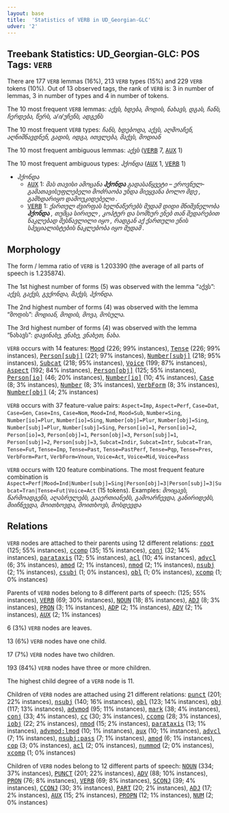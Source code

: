 ```yaml
---
layout: base
title:  'Statistics of VERB in UD_Georgian-GLC'
udver: '2'
---
```


## Treebank Statistics: UD_Georgian-GLC: POS Tags: `VERB`

There are 177 `VERB` lemmas (16%), 213 `VERB` types (15%) and 229 `VERB` tokens (10%).
Out of 13 observed tags, the rank of `VERB` is: 3 in number of lemmas, 3 in number of types and 4 in number of tokens.

The 10 most frequent `VERB` lemmas: <em>აქვს, ხდება, მოდის, ნახავს, დგას, ჩანს, ჩერდება, წერს, ა/ი/უჩენს, ადგენს</em>

The 10 most frequent `VERB` types:  <em>ჩანს, ხდებოდა, აქვს, აღმოაჩენ, აღნიშნავდნენ, გადის, იდგა, ითვლება, მაქვს, მოდიან</em>

The 10 most frequent ambiguous lemmas: <em>აქვს</em> (<tt><a href="ka_glc-pos-VERB.html">VERB</a></tt> 7, <tt><a href="ka_glc-pos-AUX.html">AUX</a></tt> 1)

The 10 most frequent ambiguous types:  <em>ჰქონდა</em> (<tt><a href="ka_glc-pos-AUX.html">AUX</a></tt> 1, <tt><a href="ka_glc-pos-VERB.html">VERB</a></tt> 1)


* <em>ჰქონდა</em>
  * <tt><a href="ka_glc-pos-AUX.html">AUX</a></tt> 1: <em>მას თავისი ამოცანა <b>ჰქონდა</b> გადასაწყვეტი – ეროვნულ-გამათავისუფლებელი მოძრაობა უნდა მიეყვანა ბოლო მდე , გამხდარიყო დამოუკიდებელი .</em>
  * <tt><a href="ka_glc-pos-VERB.html">VERB</a></tt> 1: <em>ქართულ ძვირფას ხელნაწერებს მუდამ დიდი მნიშვნელობა <b>ჰქონდა</b> , თუმცა სირიულ , კოპტურ და სომხურ ენებ თან შედარებით ნაკლებად შესწავლილი იყო , რადგან აქ ქართული ენის სპეციალისტების ნაკლებობა იყო მუდამ .</em>

## Morphology

The form / lemma ratio of `VERB` is 1.203390 (the average of all parts of speech is 1.235874).

The 1st highest number of forms (5) was observed with the lemma “აქვს”: <em>აქვს, გაქვს, გვქონდა, მაქვს, ჰქონდა</em>.

The 2nd highest number of forms (4) was observed with the lemma “მოდის”: <em>მოდიან, მოდის, მოვა, მოსულა</em>.

The 3rd highest number of forms (4) was observed with the lemma “ნახავს”: <em>დავინახე, ვნახე, ვნახეთ, ნახა</em>.

`VERB` occurs with 14 features: <tt><a href="ka_glc-feat-Mood.html">Mood</a></tt> (226; 99% instances), <tt><a href="ka_glc-feat-Tense.html">Tense</a></tt> (226; 99% instances), <tt><a href="ka_glc-feat-Person-subj.html">Person[subj]</a></tt> (221; 97% instances), <tt><a href="ka_glc-feat-Number-subj.html">Number[subj]</a></tt> (218; 95% instances), <tt><a href="ka_glc-feat-Subcat.html">Subcat</a></tt> (218; 95% instances), <tt><a href="ka_glc-feat-Voice.html">Voice</a></tt> (199; 87% instances), <tt><a href="ka_glc-feat-Aspect.html">Aspect</a></tt> (192; 84% instances), <tt><a href="ka_glc-feat-Person-obj.html">Person[obj]</a></tt> (125; 55% instances), <tt><a href="ka_glc-feat-Person-io.html">Person[io]</a></tt> (46; 20% instances), <tt><a href="ka_glc-feat-Number-io.html">Number[io]</a></tt> (10; 4% instances), <tt><a href="ka_glc-feat-Case.html">Case</a></tt> (8; 3% instances), <tt><a href="ka_glc-feat-Number.html">Number</a></tt> (8; 3% instances), <tt><a href="ka_glc-feat-VerbForm.html">VerbForm</a></tt> (8; 3% instances), <tt><a href="ka_glc-feat-Number-obj.html">Number[obj]</a></tt> (4; 2% instances)

`VERB` occurs with 37 feature-value pairs: `Aspect=Imp`, `Aspect=Perf`, `Case=Dat`, `Case=Gen`, `Case=Ins`, `Case=Nom`, `Mood=Ind`, `Mood=Sub`, `Number=Sing`, `Number[io]=Plur`, `Number[io]=Sing`, `Number[obj]=Plur`, `Number[obj]=Sing`, `Number[subj]=Plur`, `Number[subj]=Sing`, `Person[io]=1`, `Person[io]=2`, `Person[io]=3`, `Person[obj]=1`, `Person[obj]=3`, `Person[subj]=1`, `Person[subj]=2`, `Person[subj]=3`, `Subcat=Indir`, `Subcat=Intr`, `Subcat=Tran`, `Tense=Fut`, `Tense=Imp`, `Tense=Past`, `Tense=PastPerf`, `Tense=Pqp`, `Tense=Pres`, `VerbForm=Part`, `VerbForm=Vnoun`, `Voice=Act`, `Voice=Mid`, `Voice=Pass`

`VERB` occurs with 120 feature combinations.
The most frequent feature combination is `Aspect=Perf|Mood=Ind|Number[subj]=Sing|Person[obj]=3|Person[subj]=3|Subcat=Tran|Tense=Fut|Voice=Act` (15 tokens).
Examples: <em>მოიცავს, წარმოადგენს, აღასრულებს, გააერთიანებს, გამოარჩევდა, განირიდებს, მიიჩნევდა, მოითხოვდა, მოითხოვს, მოსდევდა</em>


## Relations

`VERB` nodes are attached to their parents using 12 different relations: <tt><a href="ka_glc-dep-root.html">root</a></tt> (125; 55% instances), <tt><a href="ka_glc-dep-ccomp.html">ccomp</a></tt> (35; 15% instances), <tt><a href="ka_glc-dep-conj.html">conj</a></tt> (32; 14% instances), <tt><a href="ka_glc-dep-parataxis.html">parataxis</a></tt> (12; 5% instances), <tt><a href="ka_glc-dep-acl.html">acl</a></tt> (10; 4% instances), <tt><a href="ka_glc-dep-advcl.html">advcl</a></tt> (6; 3% instances), <tt><a href="ka_glc-dep-amod.html">amod</a></tt> (2; 1% instances), <tt><a href="ka_glc-dep-nmod.html">nmod</a></tt> (2; 1% instances), <tt><a href="ka_glc-dep-nsubj.html">nsubj</a></tt> (2; 1% instances), <tt><a href="ka_glc-dep-csubj.html">csubj</a></tt> (1; 0% instances), <tt><a href="ka_glc-dep-obl.html">obl</a></tt> (1; 0% instances), <tt><a href="ka_glc-dep-xcomp.html">xcomp</a></tt> (1; 0% instances)

Parents of `VERB` nodes belong to 8 different parts of speech:  (125; 55% instances), <tt><a href="ka_glc-pos-VERB.html">VERB</a></tt> (69; 30% instances), <tt><a href="ka_glc-pos-NOUN.html">NOUN</a></tt> (18; 8% instances), <tt><a href="ka_glc-pos-ADJ.html">ADJ</a></tt> (8; 3% instances), <tt><a href="ka_glc-pos-PRON.html">PRON</a></tt> (3; 1% instances), <tt><a href="ka_glc-pos-ADP.html">ADP</a></tt> (2; 1% instances), <tt><a href="ka_glc-pos-ADV.html">ADV</a></tt> (2; 1% instances), <tt><a href="ka_glc-pos-AUX.html">AUX</a></tt> (2; 1% instances)

6 (3%) `VERB` nodes are leaves.

13 (6%) `VERB` nodes have one child.

17 (7%) `VERB` nodes have two children.

193 (84%) `VERB` nodes have three or more children.

The highest child degree of a `VERB` node is 11.

Children of `VERB` nodes are attached using 21 different relations: <tt><a href="ka_glc-dep-punct.html">punct</a></tt> (201; 22% instances), <tt><a href="ka_glc-dep-nsubj.html">nsubj</a></tt> (140; 16% instances), <tt><a href="ka_glc-dep-obl.html">obl</a></tt> (123; 14% instances), <tt><a href="ka_glc-dep-obj.html">obj</a></tt> (117; 13% instances), <tt><a href="ka_glc-dep-advmod.html">advmod</a></tt> (95; 11% instances), <tt><a href="ka_glc-dep-mark.html">mark</a></tt> (38; 4% instances), <tt><a href="ka_glc-dep-conj.html">conj</a></tt> (33; 4% instances), <tt><a href="ka_glc-dep-cc.html">cc</a></tt> (30; 3% instances), <tt><a href="ka_glc-dep-ccomp.html">ccomp</a></tt> (28; 3% instances), <tt><a href="ka_glc-dep-iobj.html">iobj</a></tt> (22; 2% instances), <tt><a href="ka_glc-dep-nmod.html">nmod</a></tt> (15; 2% instances), <tt><a href="ka_glc-dep-parataxis.html">parataxis</a></tt> (13; 1% instances), <tt><a href="ka_glc-dep-advmod-lmod.html">advmod:lmod</a></tt> (10; 1% instances), <tt><a href="ka_glc-dep-aux.html">aux</a></tt> (10; 1% instances), <tt><a href="ka_glc-dep-advcl.html">advcl</a></tt> (7; 1% instances), <tt><a href="ka_glc-dep-nsubj-pass.html">nsubj:pass</a></tt> (7; 1% instances), <tt><a href="ka_glc-dep-amod.html">amod</a></tt> (6; 1% instances), <tt><a href="ka_glc-dep-cop.html">cop</a></tt> (3; 0% instances), <tt><a href="ka_glc-dep-acl.html">acl</a></tt> (2; 0% instances), <tt><a href="ka_glc-dep-nummod.html">nummod</a></tt> (2; 0% instances), <tt><a href="ka_glc-dep-xcomp.html">xcomp</a></tt> (1; 0% instances)

Children of `VERB` nodes belong to 12 different parts of speech: <tt><a href="ka_glc-pos-NOUN.html">NOUN</a></tt> (334; 37% instances), <tt><a href="ka_glc-pos-PUNCT.html">PUNCT</a></tt> (201; 22% instances), <tt><a href="ka_glc-pos-ADV.html">ADV</a></tt> (88; 10% instances), <tt><a href="ka_glc-pos-PRON.html">PRON</a></tt> (76; 8% instances), <tt><a href="ka_glc-pos-VERB.html">VERB</a></tt> (69; 8% instances), <tt><a href="ka_glc-pos-SCONJ.html">SCONJ</a></tt> (39; 4% instances), <tt><a href="ka_glc-pos-CCONJ.html">CCONJ</a></tt> (30; 3% instances), <tt><a href="ka_glc-pos-PART.html">PART</a></tt> (20; 2% instances), <tt><a href="ka_glc-pos-ADJ.html">ADJ</a></tt> (17; 2% instances), <tt><a href="ka_glc-pos-AUX.html">AUX</a></tt> (15; 2% instances), <tt><a href="ka_glc-pos-PROPN.html">PROPN</a></tt> (12; 1% instances), <tt><a href="ka_glc-pos-NUM.html">NUM</a></tt> (2; 0% instances)

